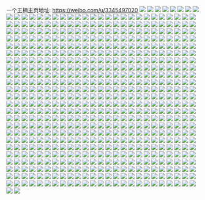一个王楠主页地址: https://weibo.com/u/3345497020 
![](https://wx4.sinaimg.cn/mw2000/c7683bbcly1h9ap6hu1bpj20u00u07at.jpg) 
![](https://wx4.sinaimg.cn/mw2000/c7683bbcly1h9ap2va04uj21400u0qck.jpg) 
![](https://wx4.sinaimg.cn/mw2000/c7683bbcly1h9aozsgzuoj20wu0ty0yr.jpg) 
![](https://wx4.sinaimg.cn/mw2000/c7683bbcly1h9ap1lbq36j20u014047r.jpg) 
![](https://wx4.sinaimg.cn/mw2000/c7683bbcly1h9aozmx0aij22dr36ckjn.jpg) 
![](https://wx4.sinaimg.cn/mw2000/c7683bbcly1h9aozt70nxj20tu13utiw.jpg) 
![](https://wx4.sinaimg.cn/mw2000/c7683bbcly1h9aozsst8ij20tu13uqav.jpg) 
![](https://wx4.sinaimg.cn/mw2000/c7683bbcly1h9aozrtgjbj23402c04qr.jpg) 
![](https://wx4.sinaimg.cn/mw2000/c7683bbcly1h9ap28bq39j20u0140dp1.jpg) 
![](https://wx4.sinaimg.cn/mw2000/c7683bbcly1h8hngjj4faj20u00u0gu3.jpg) 
![](https://wx4.sinaimg.cn/mw2000/c7683bbcly1h8hmoon2daj20vc15sdv2.jpg) 
![](https://wx4.sinaimg.cn/mw2000/c7683bbcly1h8hmothdgtj23402c0x6q.jpg) 
![](https://wx4.sinaimg.cn/mw2000/c7683bbcly1h8hmov10akj22c02c04qq.jpg) 
![](https://wx4.sinaimg.cn/mw2000/c7683bbcly1h8hmovv96sj20vc15sgwf.jpg) 
![](https://wx4.sinaimg.cn/mw2000/c7683bbcly1h8hnek7117j22c0340kjl.jpg) 
![](https://wx4.sinaimg.cn/mw2000/c7683bbcly1h8hnelc49bj23402c0x6p.jpg) 
![](https://wx4.sinaimg.cn/mw2000/c7683bbcly1h8e93mglaxj23402c0npd.jpg) 
![](https://wx4.sinaimg.cn/mw2000/c7683bbcly1h8e93nu6lyj23402c01ky.jpg) 
![](https://wx4.sinaimg.cn/mw2000/c7683bbcly1h7x0wnpik4j22c02c0hdv.jpg) 
![](https://wx4.sinaimg.cn/mw2000/c7683bbcly1h7x0wrmlljj22c02c0kjn.jpg) 
![](https://wx4.sinaimg.cn/mw2000/c7683bbcly1h7x0wvq63gj22c02c04qr.jpg) 
![](https://wx4.sinaimg.cn/mw2000/c7683bbcly1h7x0wxvmuvj22a231fe82.jpg) 
![](https://wx4.sinaimg.cn/mw2000/c7683bbcly1h7x0wzk7ptj22232qs4qq.jpg) 
![](https://wx4.sinaimg.cn/mw2000/c7683bbcly1h7x0x16l3lj22c0340x6p.jpg) 
![](https://wx4.sinaimg.cn/mw2000/c7683bbcly1h7v8mtp6nmj23do52ihe2.jpg) 
![](https://wx4.sinaimg.cn/mw2000/c7683bbcly1h7v8mg58m1j224836c7wj.jpg) 
![](https://wx4.sinaimg.cn/mw2000/c7683bbcly1h7v8ljtl8hj224836c7wj.jpg) 
![](https://wx4.sinaimg.cn/mw2000/c7683bbcly1h7v8mloca6j224836cnpe.jpg) 
![](https://wx4.sinaimg.cn/mw2000/c7683bbcly1h7v8mm23a1j20by0byweu.jpg) 
![](https://wx4.sinaimg.cn/mw2000/c7683bbcly1h7v8m8da7uj224836cu0y.jpg) 
![](https://wx4.sinaimg.cn/mw2000/c7683bbcly1h7v8lvu4bxj224836chdu.jpg) 
![](https://wx4.sinaimg.cn/mw2000/c7683bbcly1h7v8mztf6mj23co5101l2.jpg) 
![](https://wx4.sinaimg.cn/mw2000/c7683bbcly1h7v8n6bqz0j23cp5127wm.jpg) 
![](https://wx4.sinaimg.cn/mw2000/c7683bbcly1h78dz84pe2j224836ce82.jpg) 
![](https://wx4.sinaimg.cn/mw2000/c7683bbcly1h78dz8st4wj20ll0wdq3t.jpg) 
![](https://wx4.sinaimg.cn/mw2000/c7683bbcly1h78dzbm4n4j224836c1ky.jpg) 
![](https://wx4.sinaimg.cn/mw2000/c7683bbcly1h78dzejtn8j224836c0xz.jpg) 
![](https://wx4.sinaimg.cn/mw2000/c7683bbcly1h78dz4u60aj224836cjvd.jpg) 
![](https://wx4.sinaimg.cn/mw2000/c7683bbcly1h73sron558j20vc15s4cu.jpg) 
![](https://wx4.sinaimg.cn/mw2000/c7683bbcly1h73srqpv70j21qo2bkx6p.jpg) 
![](https://wx4.sinaimg.cn/mw2000/c7683bbcly1h6t9e16t2dj224836cn0h.jpg) 
![](https://wx4.sinaimg.cn/mw2000/c7683bbcly1h6t9dh8xxqj236c248whl.jpg) 
![](https://wx4.sinaimg.cn/mw2000/c7683bbcly1h6t9dll493j22vh1wzqv5.jpg) 
![](https://wx4.sinaimg.cn/mw2000/c7683bbcly1h6t9dtvqmsj224836ckjm.jpg) 
![](https://wx4.sinaimg.cn/mw2000/c7683bbcly1h6mp0l53baj229e30j1kz.jpg) 
![](https://wx4.sinaimg.cn/mw2000/c7683bbcly1h6mp4d2yx9j22c0340hdu.jpg) 
![](https://wx4.sinaimg.cn/mw2000/c7683bbcly1h6mp4eneshj22c0340u0x.jpg) 
![](https://wx4.sinaimg.cn/mw2000/c7683bbcly1h6mp4gb5emj22c03401ky.jpg) 
![](https://wx4.sinaimg.cn/mw2000/c7683bbcly1h6mp4hizitj22c02c0qv5.jpg) 
![](https://wx4.sinaimg.cn/mw2000/c7683bbcly1h6mp4iqrqzj22c0340b2a.jpg) 
![](https://wx4.sinaimg.cn/mw2000/c7683bbcly1h6mp4bbn1lj23402c0kjm.jpg) 
![](https://wx4.sinaimg.cn/mw2000/c7683bbcly1h6mp4kiwxyj22c0340npe.jpg) 
![](https://wx4.sinaimg.cn/mw2000/c7683bbcly1h6mp4m4zwqj22c03404qr.jpg) 
![](https://wx4.sinaimg.cn/mw2000/c7683bbcly1h6al697hu5j22c0340qv6.jpg) 
![](https://wx4.sinaimg.cn/mw2000/c7683bbcly1h6al6isdqyj22c034018n.jpg) 
![](https://wx4.sinaimg.cn/mw2000/c7683bbcly1h6al9jc9hzj22c034011w.jpg) 
![](https://wx4.sinaimg.cn/mw2000/c7683bbcly1h66hf7zg86j20uu15nk0w.jpg) 
![](https://wx4.sinaimg.cn/mw2000/c7683bbcly1h5teicyoiaj228z2ztqv5.jpg) 
![](https://wx4.sinaimg.cn/mw2000/c7683bbcly1h5teidc0u4j20k00s0wjd.jpg) 
![](https://wx4.sinaimg.cn/mw2000/c7683bbcly1h5i9hvfrqpj22c0340b2b.jpg) 
![](https://wx4.sinaimg.cn/mw2000/c7683bbcly1h5i9htrqfnj22c0340hdw.jpg) 
![](https://wx4.sinaimg.cn/mw2000/c7683bbcly1h5i9hqjvnvj22782xmkjn.jpg) 
![](https://wx4.sinaimg.cn/mw2000/c7683bbcly1h5i9hz3lmjj22c0340x6q.jpg) 
![](https://wx4.sinaimg.cn/mw2000/c7683bbcly1h5i9i0c0r3j226x2x8b2a.jpg) 
![](https://wx4.sinaimg.cn/mw2000/c7683bbcly1h5i83o5d0cj21ey1w01ky.jpg) 
![](https://wx4.sinaimg.cn/mw2000/c7683bbcly1h5i9i2l0s4j22c03404qs.jpg) 
![](https://wx4.sinaimg.cn/mw2000/c7683bbcly1h5i9i6blluj22c0340x6s.jpg) 
![](https://wx4.sinaimg.cn/mw2000/c7683bbcly1h5i9iawvt8j22c0340e85.jpg) 
![](https://wx4.sinaimg.cn/mw2000/c7683bbcly1h5i9hwq7rzj22c0340x6q.jpg) 
![](https://wx4.sinaimg.cn/mw2000/c7683bbcly1h5i83hsf5ij21ow19ohdp.jpg) 
![](https://wx4.sinaimg.cn/mw2000/c7683bbcly1h5i83giiqkj21fe1drkjl.jpg) 
![](https://wx4.sinaimg.cn/mw2000/c7683bbcly1h5i9igkrinj20sr175k8i.jpg) 
![](https://wx4.sinaimg.cn/mw2000/c7683bbcly1h5i9ih1bu6j20zo1hi1j1.jpg) 
![](https://wx4.sinaimg.cn/mw2000/c7683bbcly1h5i9jwxm0tj20vc15sk73.jpg) 
![](https://wx4.sinaimg.cn/mw2000/c7683bbcly1h5i9idbmzij22c0340u0y.jpg) 
![](https://wx4.sinaimg.cn/mw2000/c7683bbcly1h5i9kcfkxmj22c03404qr.jpg) 
![](https://wx4.sinaimg.cn/mw2000/c7683bbcly1h50tsbxmixj20us152dvi.jpg) 
![](https://wx4.sinaimg.cn/mw2000/c7683bbcly1h50tsd20plj20vc15s182.jpg) 
![](https://wx4.sinaimg.cn/mw2000/c7683bbcly1h4idqxcarlj22c0340qv7.jpg) 
![](https://wx4.sinaimg.cn/mw2000/c7683bbcly1h4idr02irrj22c0340qv6.jpg) 
![](https://wx4.sinaimg.cn/mw2000/c7683bbcly1h4idr2c8iij22c0340npe.jpg) 
![](https://wx4.sinaimg.cn/mw2000/c7683bbcly1h4idr5gc81j22c03407wi.jpg) 
![](https://wx4.sinaimg.cn/mw2000/c7683bbcly1h4idqtcr2cj22c03401jc.jpg) 
![](https://wx4.sinaimg.cn/mw2000/c7683bbcly1h4idrbjis7j22c0340x6p.jpg) 
![](https://wx4.sinaimg.cn/mw2000/c7683bbcly1h4idrek051j22c0340kjm.jpg) 
![](https://wx4.sinaimg.cn/mw2000/c7683bbcly1h4idrgwr7yj22c03407wi.jpg) 
![](https://wx4.sinaimg.cn/mw2000/c7683bbcly1h4idrnmrvqj22c0340u0z.jpg) 
![](https://wx4.sinaimg.cn/mw2000/c7683bbcly1h47th2igxkj21f01w0au4.jpg) 
![](https://wx4.sinaimg.cn/mw2000/c7683bbcly1h47th3oeedj21ey1w04qp.jpg) 
![](https://wx4.sinaimg.cn/mw2000/c7683bbcly1h47thrpmk4j22c03401kz.jpg) 
![](https://wx4.sinaimg.cn/mw2000/c7683bbcly1h47thupx5mj22c03401ky.jpg) 
![](https://wx4.sinaimg.cn/mw2000/c7683bbcly1h47tjcfh3jj216o0w018x.jpg) 
![](https://wx4.sinaimg.cn/mw2000/c7683bbcly1h47tjee8bvj22c0340hdt.jpg) 
![](https://wx4.sinaimg.cn/mw2000/c7683bbcly1h47tj9km5dj22c0340b29.jpg) 
![](https://wx4.sinaimg.cn/mw2000/c7683bbcly1h47tktcvpvj22c0340npd.jpg) 
![](https://wx4.sinaimg.cn/mw2000/c7683bbcly1h47tlinqs2j22c03407wj.jpg) 
![](https://wx4.sinaimg.cn/mw2000/c7683bbcly1h3ca9itxzxj20u01407lj.jpg) 
![](https://wx4.sinaimg.cn/mw2000/c7683bbcly1h3ca9je3asj20u014018w.jpg) 
![](https://wx4.sinaimg.cn/mw2000/c7683bbcly1h2tq43hgm5j21ey1w0wvw.jpg) 
![](https://wx4.sinaimg.cn/mw2000/c7683bbcly1h2tq43rxi7j216v1l6qif.jpg) 
![](https://wx4.sinaimg.cn/mw2000/c7683bbcly1h2tq440hlhj21ce1slar4.jpg) 
![](https://wx4.sinaimg.cn/mw2000/c7683bbcly1h2tq44cissj21ey1w0k6n.jpg) 
![](https://wx4.sinaimg.cn/mw2000/c7683bbcly1h2tq44nl7ij21au1qgwrz.jpg) 
![](https://wx4.sinaimg.cn/mw2000/c7683bbcly1h2tq44zqysj21ey1w04l6.jpg) 
![](https://wx4.sinaimg.cn/mw2000/c7683bbcly1h2o1srhzi0j22c0340npd.jpg) 
![](https://wx4.sinaimg.cn/mw2000/c7683bbcly1h2o1soki3yj21ey1w0kjl.jpg) 
![](https://wx4.sinaimg.cn/mw2000/c7683bbcly1h2o1skezipj21ey1w0qv5.jpg) 
![](https://wx4.sinaimg.cn/mw2000/c7683bbcly1h2o1slkbucj218o1nlh2o.jpg) 
![](https://wx4.sinaimg.cn/mw2000/c7683bbcly1h2o1smlllxj21eg1vc4hz.jpg) 
![](https://wx4.sinaimg.cn/mw2000/c7683bbcly1h2o1sn8d2tj21dc1tvk8c.jpg) 
![](https://wx4.sinaimg.cn/mw2000/c7683bbcly1h2o1sp8z93j21ey1w0h4f.jpg) 
![](https://wx4.sinaimg.cn/mw2000/c7683bbcly1h2o1sq4q9kj21aj1q3nj5.jpg) 
![](https://wx4.sinaimg.cn/mw2000/c7683bbcly1h2keccyy94j21c81c7h86.jpg) 
![](https://wx4.sinaimg.cn/mw2000/c7683bbcly1h2kecdeau4j21ey1w0e6z.jpg) 
![](https://wx4.sinaimg.cn/mw2000/c7683bbcly1h2keccmpgdj210h1cntop.jpg) 
![](https://wx4.sinaimg.cn/mw2000/c7683bbcly1h24llbol7wj21ey1w0hdt.jpg) 
![](https://wx4.sinaimg.cn/mw2000/c7683bbcly1h24ll5prijj21ey1w0x6p.jpg) 
![](https://wx4.sinaimg.cn/mw2000/c7683bbcly1h23h21ootxj22c0340hdx.jpg) 
![](https://wx4.sinaimg.cn/mw2000/c7683bbcly1h23h24vwctj22bz340u10.jpg) 
![](https://wx4.sinaimg.cn/mw2000/c7683bbcly1h1ihl1jdzzj21kb1kbnln.jpg) 
![](https://wx4.sinaimg.cn/mw2000/c7683bbcly1h1ihl10ib9j21w01w0kdw.jpg) 
![](https://wx4.sinaimg.cn/mw2000/c7683bbcly1h1ihl2iu40j21w01w0hdt.jpg) 
![](https://wx4.sinaimg.cn/mw2000/c7683bbcly1h1ihl34gqvj21q91q9kds.jpg) 
![](https://wx4.sinaimg.cn/mw2000/c7683bbcly1h1ihl5dfzgj21ey1w0npd.jpg) 
![](https://wx4.sinaimg.cn/mw2000/c7683bbcly1h1ihl4dwxvj22c0340qv5.jpg) 
![](https://wx4.sinaimg.cn/mw2000/c7683bbcly1h1humtdur3j21281ezduz.jpg) 
![](https://wx4.sinaimg.cn/mw2000/c7683bbcly1h1a8o59t1rj216w1l7x1s.jpg) 
![](https://wx4.sinaimg.cn/mw2000/c7683bbcly1h1a8o5w36gj20rv115k4g.jpg) 
![](https://wx4.sinaimg.cn/mw2000/c7683bbcly1h1a8oa9qltj215s1jp1f4.jpg) 
![](https://wx4.sinaimg.cn/mw2000/c7683bbcly1h1a8och8soj217t1meqri.jpg) 
![](https://wx4.sinaimg.cn/mw2000/c7683bbcly1h1a8obglzgj21991oe1kx.jpg) 
![](https://wx4.sinaimg.cn/mw2000/c7683bbcly1h1a8o74hs9j22wj26ihdt.jpg) 
![](https://wx4.sinaimg.cn/mw2000/c7683bbcly1h125rqfv4zj22931otnpd.jpg) 
![](https://wx4.sinaimg.cn/mw2000/c7683bbcly1h125o5dkc8j21f01w0kjl.jpg) 
![](https://wx4.sinaimg.cn/mw2000/c7683bbcly1h125obfpsuj22c03407wk.jpg) 
![](https://wx4.sinaimg.cn/mw2000/c7683bbcly1h125oz9jw7j21ey1w01kx.jpg) 
![](https://wx4.sinaimg.cn/mw2000/c7683bbcly1h125p4q9ftj21bp1rm1kx.jpg) 
![](https://wx4.sinaimg.cn/mw2000/c7683bbcly1h125p6286vj21d21tf4qp.jpg) 
![](https://wx4.sinaimg.cn/mw2000/c7683bbcly1h125ojfugjj21281ezx3y.jpg) 
![](https://wx4.sinaimg.cn/mw2000/c7683bbcly1h125ol0mx3j21281ezkgi.jpg) 
![](https://wx4.sinaimg.cn/mw2000/c7683bbcly1h125oxy7zyj22c0340hdv.jpg) 
![](https://wx4.sinaimg.cn/mw2000/c7683bbcly1h125oofvdaj21281ezqpn.jpg) 
![](https://wx4.sinaimg.cn/mw2000/c7683bbcly1h125opy06uj21ey1w04qp.jpg) 
![](https://wx4.sinaimg.cn/mw2000/c7683bbcly1h125ohmrqkj22c0340qv5.jpg) 
![](https://wx4.sinaimg.cn/mw2000/c7683bbcly1h125omzpmdj21ey1w0b29.jpg) 
![](https://wx4.sinaimg.cn/mw2000/c7683bbcly1h125p7pvjnj22c0340npe.jpg) 
![](https://wx4.sinaimg.cn/mw2000/c7683bbcly1h125p9k6c5j22c02c04qq.jpg) 
![](https://wx4.sinaimg.cn/mw2000/c7683bbcly1h125p265e6j22c02c0u0x.jpg) 
![](https://wx4.sinaimg.cn/mw2000/c7683bbcly1h125pasnprj22c0340x6p.jpg) 
![](https://wx4.sinaimg.cn/mw2000/c7683bbcly1h01e6hc2fwj20u01604ca.jpg) 
![](https://wx4.sinaimg.cn/mw2000/c7683bbcly1h01e6i4o7ij20u0160dv8.jpg) 
![](https://wx4.sinaimg.cn/mw2000/c7683bbcly1gzj1p4wf6tj21ap1qae5i.jpg) 
![](https://wx4.sinaimg.cn/mw2000/c7683bbcly1gzj1p5p13dj21ey1w0nnm.jpg) 
![](https://wx4.sinaimg.cn/mw2000/c7683bbcly1gzj1p66zk9j219e1o9tng.jpg) 
![](https://wx4.sinaimg.cn/mw2000/c7683bbcly1gzj1p72t6ej218i1ncdzp.jpg) 
![](https://wx4.sinaimg.cn/mw2000/c7683bbcly1gzj1p808b7j21ba1r24qp.jpg) 
![](https://wx4.sinaimg.cn/mw2000/c7683bbcly1gzj1p9eeu7j22c02c01ky.jpg) 
![](https://wx4.sinaimg.cn/mw2000/c7683bbcly1gzj1p3df6nj210s1j64qp.jpg) 
![](https://wx4.sinaimg.cn/mw2000/c7683bbcly1gzj1p41zqsj21ew126auc.jpg) 
![](https://wx4.sinaimg.cn/mw2000/c7683bbcly1gzj1patyv1j21ey1w0e81.jpg) 
![](https://wx4.sinaimg.cn/mw2000/c7683bbcly1gz9f5yx28nj21ey1w0u0x.jpg) 
![](https://wx4.sinaimg.cn/mw2000/c7683bbcly1gz9f5zi4f8j21ey1w0qv5.jpg) 
![](https://wx4.sinaimg.cn/mw2000/c7683bbcly1gz9f60hhfbj21ey1w0hdt.jpg) 
![](https://wx4.sinaimg.cn/mw2000/c7683bbcly1gz9f61b303j21ey1vzb29.jpg) 
![](https://wx4.sinaimg.cn/mw2000/c7683bbcly1gy8xdfy8cgj20zw1hu1kx.jpg) 
![](https://wx4.sinaimg.cn/mw2000/c7683bbcly1gy8xdgy9srj20pr12qgvh.jpg) 
![](https://wx4.sinaimg.cn/mw2000/c7683bbcly1gy8xene3orj21281lc4gm.jpg) 
![](https://wx4.sinaimg.cn/mw2000/c7683bbcly1gy7k8vq6ukj21161jrtsy.jpg) 
![](https://wx4.sinaimg.cn/mw2000/c7683bbcly1gy7k8vbv4pj21281lc1e6.jpg) 
![](https://wx4.sinaimg.cn/mw2000/c7683bbcly1gxxlenuejjj21281lc4ov.jpg) 
![](https://wx4.sinaimg.cn/mw2000/c7683bbcly1gxxdresv5ij21w01vyhdt.jpg) 
![](https://wx4.sinaimg.cn/mw2000/c7683bbcly1gxxdrfmel1j21w01vynpd.jpg) 
![](https://wx4.sinaimg.cn/mw2000/c7683bbcly1gxq6363j9wj219c1w0e0i.jpg) 
![](https://wx4.sinaimg.cn/mw2000/c7683bbcly1gxq638kijij219c1v8nj1.jpg) 
![](https://wx4.sinaimg.cn/mw2000/c7683bbcly1gxq6333uicj219c1vs7pk.jpg) 
![](https://wx4.sinaimg.cn/mw2000/c7683bbcly1gxq633zortj219c1voww1.jpg) 
![](https://wx4.sinaimg.cn/mw2000/c7683bbcly1gxq6355ygaj219c1voe07.jpg) 
![](https://wx4.sinaimg.cn/mw2000/c7683bbcly1gxq631qzg7j219c1w0kfs.jpg) 
![](https://wx4.sinaimg.cn/mw2000/c7683bbcly1gxq63d1f40j219c1w01kx.jpg) 
![](https://wx4.sinaimg.cn/mw2000/c7683bbcly1gxq63hamzjj219c1w01kx.jpg) 
![](https://wx4.sinaimg.cn/mw2000/c7683bbcly1gxq63kkaqsj219c1w0b1s.jpg) 
![](https://wx4.sinaimg.cn/mw2000/c7683bbcly1gxotleq7w0j21ey1w0e81.jpg) 
![](https://wx4.sinaimg.cn/mw2000/c7683bbcly1gxotldcfb4j21bb1r54ik.jpg) 
![](https://wx4.sinaimg.cn/mw2000/c7683bbcly1gxotlfwfc4j21281w04qp.jpg) 
![](https://wx4.sinaimg.cn/mw2000/c7683bbcly1gxotlh4w3fj22c0340b29.jpg) 
![](https://wx4.sinaimg.cn/mw2000/c7683bbcly1gxotljpxdyj22c0340qv6.jpg) 
![](https://wx4.sinaimg.cn/mw2000/c7683bbcly1gxotlnkp7gj22c03404qq.jpg) 
![](https://wx4.sinaimg.cn/mw2000/c7683bbcly1gxotlc82m3j22c0340u0y.jpg) 
![](https://wx4.sinaimg.cn/mw2000/c7683bbcly1gxotlp7034j22c0340qv5.jpg) 
![](https://wx4.sinaimg.cn/mw2000/c7683bbcly1gxotm8azuvj22bz2bz1kz.jpg) 
![](https://wx4.sinaimg.cn/mw2000/c7683bbcly1gxo8zu8jf6j21ey1w04qq.jpg) 
![](https://wx4.sinaimg.cn/mw2000/c7683bbcly1gxo8ztbxahj21eb1v54qp.jpg) 
![](https://wx4.sinaimg.cn/mw2000/c7683bbcly1gxo8zsoz27j21ey1w0kjl.jpg) 
![](https://wx4.sinaimg.cn/mw2000/c7683bbcly1gxo94u3pmqj21ey1w0hdt.jpg) 
![](https://wx4.sinaimg.cn/mw2000/c7683bbcly1gxo94wca2ej22c03401l1.jpg) 
![](https://wx4.sinaimg.cn/mw2000/c7683bbcly1gxo96tluw4j21o01o01kx.jpg) 
![](https://wx4.sinaimg.cn/mw2000/c7683bbcly1gxfvyjatd7j21ey1w0txb.jpg) 
![](https://wx4.sinaimg.cn/mw2000/c7683bbcly1gxfvyk8z0hj21ey1w0tzf.jpg) 
![](https://wx4.sinaimg.cn/mw2000/c7683bbcly1gxb2pj7ey3j20zc1dh7jp.jpg) 
![](https://wx4.sinaimg.cn/mw2000/c7683bbcly1gxb28bhhg8j20yf1c7gys.jpg) 
![](https://wx4.sinaimg.cn/mw2000/c7683bbcly1gxb2hcuqqaj21281hie05.jpg) 
![](https://wx4.sinaimg.cn/mw2000/c7683bbcly1gx6y508jtgj21ey1w0kjl.jpg) 
![](https://wx4.sinaimg.cn/mw2000/c7683bbcly1gx6ybba5rgj21hc0u10xo.jpg) 
![](https://wx4.sinaimg.cn/mw2000/c7683bbcly1gx25i7314ej21vx1ey4qp.jpg) 
![](https://wx4.sinaimg.cn/mw2000/c7683bbcly1gx25iab6ufj23332bb7wi.jpg) 
![](https://wx4.sinaimg.cn/mw2000/c7683bbcly1gx25idw5baj23332bbb2a.jpg) 
![](https://wx4.sinaimg.cn/mw2000/c7683bbcly1gx25iykjlrj22bb332qv5.jpg) 
![](https://wx4.sinaimg.cn/mw2000/c7683bbcly1gx25i4zom9j21ey1vx4qp.jpg) 
![](https://wx4.sinaimg.cn/mw2000/c7683bbcly1gx25ikhpbwj22bb3324qr.jpg) 
![](https://wx4.sinaimg.cn/mw2000/c7683bbcly1gx25inir58j22bb3324qq.jpg) 
![](https://wx4.sinaimg.cn/mw2000/c7683bbcly1gx25iz4k7hj20zm2564aq.jpg) 
![](https://wx4.sinaimg.cn/mw2000/c7683bbcly1gx25iqcmroj22bb332npe.jpg) 
![](https://wx4.sinaimg.cn/mw2000/c7683bbcly1gx25itcmbqj23332bb1kz.jpg) 
![](https://wx4.sinaimg.cn/mw2000/c7683bbcly1gx25iwgcoxj22bb332qv6.jpg) 
![](https://wx4.sinaimg.cn/mw2000/c7683bbcly1gwetgdng5oj21281w0h9z.jpg) 
![](https://wx4.sinaimg.cn/mw2000/c7683bbcly1gwetgafrqvj21281w07u0.jpg) 
![](https://wx4.sinaimg.cn/mw2000/c7683bbcly1gwetggb858j21281w0kgn.jpg) 
![](https://wx4.sinaimg.cn/mw2000/c7683bbcly1gw90befxdnj21e81v1ni5.jpg) 
![](https://wx4.sinaimg.cn/mw2000/c7683bbcly1gw90bdrp6nj21e81v17oz.jpg) 
![](https://wx4.sinaimg.cn/mw2000/c7683bbcly1gw90b5tas2j21w01w0x6p.jpg) 
![](https://wx4.sinaimg.cn/mw2000/c7683bbcly1gw90bcq8eej219g1oodv1.jpg) 
![](https://wx4.sinaimg.cn/mw2000/c7683bbcly1gw90bc667mj21ey1w04qp.jpg) 
![](https://wx4.sinaimg.cn/mw2000/c7683bbcly1gw91wnnrwbj21w0127qnt.jpg) 
![](https://wx4.sinaimg.cn/mw2000/c7683bbcly1gw90bexvkqj21aa1psx10.jpg) 
![](https://wx4.sinaimg.cn/mw2000/c7683bbcly1gw90b4oajnj21ey1w07wh.jpg) 
![](https://wx4.sinaimg.cn/mw2000/c7683bbcly1gw90b7fix7j21ey1w0b29.jpg) 
![](https://wx4.sinaimg.cn/mw2000/c7683bbcly1gw90b92zv3j21ea1v44qp.jpg) 
![](https://wx4.sinaimg.cn/mw2000/c7683bbcly1gw90b8hpvxj21ey1w01kx.jpg) 
![](https://wx4.sinaimg.cn/mw2000/c7683bbcly1gw90ba0ktoj21e81v27wh.jpg) 
![](https://wx4.sinaimg.cn/mw2000/c7683bbcly1gw90baoqncj218z18z1kx.jpg) 
![](https://wx4.sinaimg.cn/mw2000/c7683bbcly1gw90bb7ayaj21ey1w04qp.jpg) 
![](https://wx4.sinaimg.cn/mw2000/c7683bbcly1gw4on8uspzj21281w0tuo.jpg) 
![](https://wx4.sinaimg.cn/mw2000/c7683bbcly1gvxl52njpej20xc2s0qv5.jpg) 
![](https://wx4.sinaimg.cn/mw2000/c7683bbcly1gvxl53cnbkj20xc3pgqv5.jpg) 
![](https://wx4.sinaimg.cn/mw2000/c7683bbcly1gvxl56290zj20xc4bke82.jpg) 
![](https://wx4.sinaimg.cn/mw2000/c7683bbcly1gvxl578mhmj20xc3pg7wi.jpg) 
![](https://wx4.sinaimg.cn/mw2000/c7683bbcly1gvxl51v330j215o336e82.jpg) 
![](https://wx4.sinaimg.cn/mw2000/c7683bbcly1gvxl57y0guj20xc3eau0x.jpg) 
![](https://wx4.sinaimg.cn/mw2000/c7683bbcly1gvxl5alsj7j20xc3gghdu.jpg) 
![](https://wx4.sinaimg.cn/mw2000/c7683bbcly1gvxl5bj5atj215o334npd.jpg) 
![](https://wx4.sinaimg.cn/mw2000/c7683bbcly1gvxl5caoh1j215o2yqqv5.jpg) 
![](https://wx4.sinaimg.cn/mw2000/c7683bbcly1gvsyp1kxwpj21281w07wh.jpg) 
![](https://wx4.sinaimg.cn/mw2000/c7683bbcly1gvsyp0zysxj21ey1w04qp.jpg) 
![](https://wx4.sinaimg.cn/mw2000/c7683bbcly1gvsyp288qbj21w01vyx6p.jpg) 
![](https://wx4.sinaimg.cn/mw2000/003EpmBmly1gupty1jpwsj61f01w0e8102.jpg) 
![](https://wx4.sinaimg.cn/mw2000/003EpmBmly1gupty0d16uj61f01w07wh02.jpg) 
![](https://wx4.sinaimg.cn/mw2000/003EpmBmly1guptxydk74j61f01w04q502.jpg) 
![](https://wx4.sinaimg.cn/mw2000/c7683bbcly1guptxztg1qj21f01w07wh.jpg) 
![](https://wx4.sinaimg.cn/mw2000/003EpmBmly1guptxz67h4j61eg1vakg502.jpg) 
![](https://wx4.sinaimg.cn/mw2000/003EpmBmly1guptxyunx7j61f01w0b2902.jpg) 
![](https://wx4.sinaimg.cn/mw2000/c7683bbcly1gupty4953yj23402c0e82.jpg) 
![](https://wx4.sinaimg.cn/mw2000/003EpmBmly1gupty584nmj63402c0b2a02.jpg) 
![](https://wx4.sinaimg.cn/mw2000/c7683bbcly1guptytm1lyj215o2p8b29.jpg) 
![](https://wx4.sinaimg.cn/mw2000/003EpmBmly1guptl8zb0xj61f01w0u0x02.jpg) 
![](https://wx4.sinaimg.cn/mw2000/003EpmBmly1guptl8caj5j61f01w0u0x02.jpg) 
![](https://wx4.sinaimg.cn/mw2000/003EpmBmly1guptl7t75rj61f01w0qv502.jpg) 
![](https://wx4.sinaimg.cn/mw2000/c7683bbcly1guptla2yrwj219u1p3keh.jpg) 
![](https://wx4.sinaimg.cn/mw2000/003EpmBmly1guptl7367aj61f01vyhdt02.jpg) 
![](https://wx4.sinaimg.cn/mw2000/003EpmBmly1guptl7eqb3j61lj1294h902.jpg) 
![](https://wx4.sinaimg.cn/mw2000/c7683bbcly1guptl6k8xzj20xc3pckjl.jpg) 
![](https://wx4.sinaimg.cn/mw2000/003EpmBmly1guptl5velpj62c03407wh02.jpg) 
![](https://wx4.sinaimg.cn/mw2000/c7683bbcly1guptl9ixd1j21f01w0u0x.jpg) 
![](https://wx4.sinaimg.cn/mw2000/003EpmBmly1gun7akif3kj61f01w01kx02.jpg) 
![](https://wx4.sinaimg.cn/mw2000/003EpmBmly1gun7a804wsj61f01w04qp02.jpg) 
![](https://wx4.sinaimg.cn/mw2000/003EpmBmly1gun7awko6fj61w01vynpd02.jpg) 
![](https://wx4.sinaimg.cn/mw2000/003EpmBmly1gun7b9k4vrj61f01w0npd02.jpg) 
![](https://wx4.sinaimg.cn/mw2000/003EpmBmly1gun7bfni7jj61f01f01kx02.jpg) 
![](https://wx4.sinaimg.cn/mw2000/003EpmBmly1gun7hkcp1oj61f01w0b2902.jpg) 
![](https://wx4.sinaimg.cn/mw2000/003EpmBmly1gun7hlz1zrj61dc1ttqup02.jpg) 
![](https://wx4.sinaimg.cn/mw2000/003EpmBmly1gun7hnl8odj61f01w04qp02.jpg) 
![](https://wx4.sinaimg.cn/mw2000/003EpmBmly1gtu4gkxqg0j61f01w0b1w02.jpg) 
![](https://wx4.sinaimg.cn/mw2000/003EpmBmly1gtu4gkc2zhj61f01w0hdt02.jpg) 
![](https://wx4.sinaimg.cn/mw2000/003EpmBmly1gtu4gljuftj61f01w04qp02.jpg) 
![](https://wx4.sinaimg.cn/mw2000/003EpmBmly1gtu4gmfafpj61w01vyqv502.jpg) 
![](https://wx4.sinaimg.cn/mw2000/003EpmBmly1gtu4gn8zm6j61f01w0b2902.jpg) 
![](https://wx4.sinaimg.cn/mw2000/003EpmBmly1gtu4go171hj61f01w0hdt02.jpg) 
![](https://wx4.sinaimg.cn/mw2000/003EpmBmly1gtu4goqhstj61f01w0kji02.jpg) 
![](https://wx4.sinaimg.cn/mw2000/003EpmBmly1gtu4grsphwj62c0340kjm02.jpg) 
![](https://wx4.sinaimg.cn/mw2000/003EpmBmly1gtu5zjso9uj62372x9b2902.jpg) 
![](https://wx4.sinaimg.cn/mw2000/c7683bbcly1gtbmoxo078j21dl1u47wh.jpg) 
![](https://wx4.sinaimg.cn/mw2000/c7683bbcly1gtbmoyu5lwj21f01w07wh.jpg) 
![](https://wx4.sinaimg.cn/mw2000/c7683bbcly1gtbmozcjirj21f01w0twx.jpg) 
![](https://wx4.sinaimg.cn/mw2000/003EpmBmly1gtbmp08pdaj61f01w0e8102.jpg) 
![](https://wx4.sinaimg.cn/mw2000/c7683bbcly1gtbmp1aygfj21f01w0x32.jpg) 
![](https://wx4.sinaimg.cn/mw2000/c7683bbcly1gtbmox3lnkj21f01w0e81.jpg) 
![](https://wx4.sinaimg.cn/mw2000/c7683bbcly1gtbms7ggvhj21f01w0kjl.jpg) 
![](https://wx4.sinaimg.cn/mw2000/c7683bbcly1gtbmp0w4kcj21f01vy7wh.jpg) 
![](https://wx4.sinaimg.cn/mw2000/c7683bbcly1gtbmp1qdhyj21f01w0hdt.jpg) 
![](https://wx4.sinaimg.cn/mw2000/c7683bbcly1gt2x1x3td5j21f01vy4jl.jpg) 
![](https://wx4.sinaimg.cn/mw2000/c7683bbcly1gsppol9oipj22c02bze82.jpg) 
![](https://wx4.sinaimg.cn/mw2000/c7683bbcly1gsppoml9eaj22c0340hdt.jpg) 
![](https://wx4.sinaimg.cn/mw2000/c7683bbcly1gsppoowkp2j22c02c01kz.jpg) 
![](https://wx4.sinaimg.cn/mw2000/c7683bbcly1gsppoj9qamj21f01w07wh.jpg) 
![](https://wx4.sinaimg.cn/mw2000/c7683bbcly1gsppotrll0j23402c0x6p.jpg) 
![](https://wx4.sinaimg.cn/mw2000/c7683bbcly1gsppqo6azij22c02c0u0x.jpg) 
![](https://wx4.sinaimg.cn/mw2000/c7683bbcly1gsppqrtu17j22c0340hdv.jpg) 
![](https://wx4.sinaimg.cn/mw2000/c7683bbcly1gsppqm0fw3j22c0340kjl.jpg) 
![](https://wx4.sinaimg.cn/mw2000/c7683bbcly1gsppr3zmykj21f01w0hdt.jpg) 
![](https://wx4.sinaimg.cn/mw2000/003EpmBmly1grreczesalj61w01vykjl02.jpg) 
![](https://wx4.sinaimg.cn/mw2000/c7683bbcly1grred6fgk5j218k1qeawk.jpg) 
![](https://wx4.sinaimg.cn/mw2000/003EpmBmly1grredaj6roj61w01f0hdt02.jpg) 
![](https://wx4.sinaimg.cn/mw2000/c7683bbcly1grrede6pjjj21f01w0b29.jpg) 
![](https://wx4.sinaimg.cn/mw2000/c7683bbcly1grredm594lj21291w0u0y.jpg) 
![](https://wx4.sinaimg.cn/mw2000/c7683bbcly1grredwvc5gj22c0340b2b.jpg) 
![](https://wx4.sinaimg.cn/mw2000/c7683bbcly1grrei1hs6yj23402c0twv.jpg) 
![](https://wx4.sinaimg.cn/mw2000/c7683bbcly1grrehxdtygj22c03404qq.jpg) 
![](https://wx4.sinaimg.cn/mw2000/c7683bbcly1grrei5x8iwj23402c01kx.jpg) 
![](https://wx4.sinaimg.cn/mw2000/c7683bbcly1grmttfpjnbj22560zo7wl.jpg) 
![](https://wx4.sinaimg.cn/mw2000/c7683bbcly1grj6htj80ej22c02c0x6p.jpg) 
![](https://wx4.sinaimg.cn/mw2000/c7683bbcly1grj6hv70hcj22c02c0kjl.jpg) 
![](https://wx4.sinaimg.cn/mw2000/003EpmBmly1grj6hs0pecj62c02c0e8202.jpg) 
![](https://wx4.sinaimg.cn/mw2000/c7683bbcly1grj6hwgeadj22c02c01ky.jpg) 
![](https://wx4.sinaimg.cn/mw2000/c7683bbcly1grj6llwjrej22c02c0qv5.jpg) 
![](https://wx4.sinaimg.cn/mw2000/c7683bbcly1grer05wcafj21av1qz7wh.jpg) 
![](https://wx4.sinaimg.cn/mw2000/c7683bbcly1grer045prxj21e81uze81.jpg) 
![](https://wx4.sinaimg.cn/mw2000/c7683bbcly1grer03hs2pj21w01w0npd.jpg) 
![](https://wx4.sinaimg.cn/mw2000/c7683bbcly1grer0558xnj21ee1v6e81.jpg) 
![](https://wx4.sinaimg.cn/mw2000/c7683bbcly1grer08ka0sj21ei1vce81.jpg) 
![](https://wx4.sinaimg.cn/mw2000/c7683bbcly1grer071hynj23402c01jz.jpg) 
![](https://wx4.sinaimg.cn/mw2000/c7683bbcly1grdjumxno3j21w019ch3n.jpg) 
![](https://wx4.sinaimg.cn/mw2000/c7683bbcly1grdjux0y94j219c1w0axs.jpg) 
![](https://wx4.sinaimg.cn/mw2000/c7683bbcly1grdjuycb6rj219c1w0qrc.jpg) 
![](https://wx4.sinaimg.cn/mw2000/c7683bbcly1grdjv01f7sj219c1w0ayp.jpg) 
![](https://wx4.sinaimg.cn/mw2000/c7683bbcly1grdjv1eo42j219c1w04hx.jpg) 
![](https://wx4.sinaimg.cn/mw2000/c7683bbcly1grdjujg1s8j219c1w0e14.jpg) 
![](https://wx4.sinaimg.cn/mw2000/c7683bbcly1grbymlzf53j20u0191n6u.jpg) 
![](https://wx4.sinaimg.cn/mw2000/c7683bbcly1gr8rdxl0a8j21291leauw.jpg) 
![](https://wx4.sinaimg.cn/mw2000/c7683bbcly1gr8rqx6687j21sc2dsb29.jpg) 
![](https://wx4.sinaimg.cn/mw2000/c7683bbcly1gr8rri6rplj23402c0e5m.jpg) 
![](https://wx4.sinaimg.cn/mw2000/c7683bbcly1gr8rrl9ic5j21sd1cattu.jpg) 
![](https://wx4.sinaimg.cn/mw2000/c7683bbcly1gr8rraqvabj22c0340e82.jpg) 
![](https://wx4.sinaimg.cn/mw2000/c7683bbcly1gr8rrnmvc6j21cl1w04qp.jpg) 
![](https://wx4.sinaimg.cn/mw2000/c7683bbcly1gq7vcco3hpj21w01eye81.jpg) 
![](https://wx4.sinaimg.cn/mw2000/c7683bbcly1gq7vckt9fkj21ez1w07wh.jpg) 
![](https://wx4.sinaimg.cn/mw2000/c7683bbcly1gq7vch1kpqj21dt1ugnpd.jpg) 
![](https://wx4.sinaimg.cn/mw2000/c7683bbcly1gq7vi1r3lej21w01w0qv6.jpg) 
![](https://wx4.sinaimg.cn/mw2000/c7683bbcly1gq7vcsicu7j22ag31xhdt.jpg) 
![](https://wx4.sinaimg.cn/mw2000/c7683bbcly1gq7gnxfk6rj22c03404qp.jpg) 
![](https://wx4.sinaimg.cn/mw2000/c7683bbcly1gq7gnz7rzyj21w01w07wi.jpg) 
![](https://wx4.sinaimg.cn/mw2000/c7683bbcly1gq7go1udvrj21f01w07wh.jpg) 
![](https://wx4.sinaimg.cn/mw2000/c7683bbcly1gq7go2sau9j21f01wce81.jpg) 
![](https://wx4.sinaimg.cn/mw2000/c7683bbcly1gpibkxcinxj21cl1sshai.jpg) 
![](https://wx4.sinaimg.cn/mw2000/c7683bbcly1gpibkvkfvej21f01w04ea.jpg) 
![](https://wx4.sinaimg.cn/mw2000/c7683bbcly1gpibkyvcncj21w01f0h22.jpg) 
![](https://wx4.sinaimg.cn/mw2000/c7683bbcly1gpibl00qu0j21w01f0wu8.jpg) 
![](https://wx4.sinaimg.cn/mw2000/c7683bbcly1gpibl0sqzuj21w01f018f.jpg) 
![](https://wx4.sinaimg.cn/mw2000/c7683bbcly1gpibl2vmtej22c0340qv5.jpg) 
![](https://wx4.sinaimg.cn/mw2000/c7683bbcly1go5m89m55oj21w01w0x6p.jpg) 
![](https://wx4.sinaimg.cn/mw2000/c7683bbcly1go5m88x4vpj21f01w0aut.jpg) 
![](https://wx4.sinaimg.cn/mw2000/c7683bbcly1go5m8a343bj21up1up4qp.jpg) 
![](https://wx4.sinaimg.cn/mw2000/c7683bbcly1go5m8amhxfj21f01w0b29.jpg) 
![](https://wx4.sinaimg.cn/mw2000/c7683bbcly1go5loc61t5j212d129tlp.jpg) 
![](https://wx4.sinaimg.cn/mw2000/c7683bbcly1go5lobnd0sj22c02bzhdu.jpg) 
![](https://wx4.sinaimg.cn/mw2000/c7683bbcly1go5locdkthj20vt0vttf2.jpg) 
![](https://wx4.sinaimg.cn/mw2000/c7683bbcly1go1av28nmcj20rt1qiatr.jpg) 
![](https://wx4.sinaimg.cn/mw2000/c7683bbcly1gnhhwhshv7j21291w01kx.jpg) 
![](https://wx4.sinaimg.cn/mw2000/c7683bbcly1gm0amyczmhj21291w01h0.jpg) 
![](https://wx4.sinaimg.cn/mw2000/c7683bbcly1gllh3q9vxpj20tf18xnpd.jpg) 
![](https://wx4.sinaimg.cn/mw2000/c7683bbcly1gkt6op6pqwj21c31w04j7.jpg) 
![](https://wx4.sinaimg.cn/mw2000/c7683bbcly1gkrejngglpj21f01w0qmw.jpg) 
![](https://wx4.sinaimg.cn/mw2000/c7683bbcly1gkrejnqb2dj21f01w04bt.jpg) 
![](https://wx4.sinaimg.cn/mw2000/c7683bbcly1gkrejo2i2oj22c0340wlx.jpg) 
![](https://wx4.sinaimg.cn/mw2000/c7683bbcly1gkrejrg1y0j22c0340u0x.jpg) 
![](https://wx4.sinaimg.cn/mw2000/c7683bbcly1gkrejsgl56j22c0340x6p.jpg) 
![](https://wx4.sinaimg.cn/mw2000/c7683bbcly1gkprhxc0i2j20zo2564qt.jpg) 
![](https://wx4.sinaimg.cn/mw2000/c7683bbcly1gk215aiim2j21291btb1u.jpg) 
![](https://wx4.sinaimg.cn/mw2000/c7683bbcly1gjur5mvsfcj21f01w0kjl.jpg) 
![](https://wx4.sinaimg.cn/mw2000/c7683bbcly1gjur5ncsgqj21f01w0e81.jpg) 
![](https://wx4.sinaimg.cn/mw2000/c7683bbcly1gjur5mgqdfj21f01w0awz.jpg) 
![](https://wx4.sinaimg.cn/mw2000/c7683bbcly1gjur5nva0cj21f01w07wh.jpg) 
![](https://wx4.sinaimg.cn/mw2000/c7683bbcly1gjur5odmcaj21bl1rg7wh.jpg) 
![](https://wx4.sinaimg.cn/mw2000/c7683bbcly1gjur5p1qk8j22c0340qv6.jpg) 
![](https://wx4.sinaimg.cn/mw2000/c7683bbcly1gjiz69kyyaj21f01rrb29.jpg) 
![](https://wx4.sinaimg.cn/mw2000/c7683bbcly1gjiz67xsooj23402c0qv6.jpg) 
![](https://wx4.sinaimg.cn/mw2000/c7683bbcly1gjib7nz0oxj22c03404qs.jpg) 
![](https://wx4.sinaimg.cn/mw2000/c7683bbcly1gjib7pe42aj21o0280npe.jpg) 
![](https://wx4.sinaimg.cn/mw2000/c7683bbcly1gjib7rhysgj21f01rrb29.jpg) 
![](https://wx4.sinaimg.cn/mw2000/c7683bbcly1gjib54styaj23402c0kjl.jpg) 
![](https://wx4.sinaimg.cn/mw2000/c7683bbcly1gjib8glq98j21f01rr4qp.jpg) 
![](https://wx4.sinaimg.cn/mw2000/c7683bbcly1gjib9jl4haj21f01w0e81.jpg) 
![](https://wx4.sinaimg.cn/mw2000/c7683bbcly1gjib9kdr8qj22c02c0u0y.jpg) 
![](https://wx4.sinaimg.cn/mw2000/c7683bbcly1gjib9hukrzj22c02x0e83.jpg) 
![](https://wx4.sinaimg.cn/mw2000/c7683bbcly1gi01ebbto0j21f01w0e83.jpg) 
![](https://wx4.sinaimg.cn/mw2000/c7683bbcgy1ggxvyu3vr0j20rs2241kx.jpg) 
![](https://wx4.sinaimg.cn/mw2000/c7683bbcgy1ggxn1x0pzwj20rs2ernnt.jpg) 
![](https://wx4.sinaimg.cn/mw2000/c7683bbcgy1ggxmn2f5cxj20rs1qikes.jpg) 
![](https://wx4.sinaimg.cn/mw2000/c7683bbcgy1ggxmukrp9yj20rs334hdt.jpg) 
![](https://wx4.sinaimg.cn/mw2000/c7683bbcgy1ggxmn3iitpj20rs223e3f.jpg) 
![](https://wx4.sinaimg.cn/mw2000/c7683bbcgy1ggxmn47rfmj20rs15oan7.jpg) 
![](https://wx4.sinaimg.cn/mw2000/c7683bbcgy1ggxmn4wr79j20rs223qle.jpg) 
![](https://wx4.sinaimg.cn/mw2000/c7683bbcgy1ggxmujcjalj20rs2mx4qp.jpg) 
![](https://wx4.sinaimg.cn/mw2000/c7683bbcly1h1g8yq330oj20rs0kpq9a.jpg) 
![](https://wx4.sinaimg.cn/mw2000/c7683bbcgy1ggvdxshp8oj21f01w0hcs.jpg) 
![](https://wx4.sinaimg.cn/mw2000/c7683bbcgy1ggvdxue5stj21f01w01kx.jpg) 
![](https://wx4.sinaimg.cn/mw2000/c7683bbcly1gfxcz6st8gj216o16k1he.jpg) 
![](https://wx4.sinaimg.cn/mw2000/c7683bbcly1gfv6hcz030j21401e0tod.jpg) 
![](https://wx4.sinaimg.cn/mw2000/c7683bbcly1gfv6hdmc5cj21f01rrhdt.jpg) 
![](https://wx4.sinaimg.cn/mw2000/c7683bbcly1gfv6he6uezj21f01w01kx.jpg) 
![](https://wx4.sinaimg.cn/mw2000/c7683bbcly1gdjsbw984wj23402c0x6r.jpg) 
![](https://wx4.sinaimg.cn/mw2000/c7683bbcly1gdjsdekdgqj22c03407wl.jpg) 
![](https://wx4.sinaimg.cn/mw2000/c7683bbcly1gdjsedhw59j22c0340qv8.jpg) 
![](https://wx4.sinaimg.cn/mw2000/c7683bbcly1gdjsa9u9wxj21aa1aae81.jpg) 
![](https://wx4.sinaimg.cn/mw2000/c7683bbcly1gdjsasglgdj216t16tb29.jpg) 
![](https://wx4.sinaimg.cn/mw2000/c7683bbcly1gdjsahd8v3j21f01w0b2a.jpg) 
![](https://wx4.sinaimg.cn/mw2000/c7683bbcly1gdjs9g21zdj22c0340u0z.jpg) 
![](https://wx4.sinaimg.cn/mw2000/c7683bbcly1gdjsfc384qj22c0340hdy.jpg) 
![](https://wx4.sinaimg.cn/mw2000/c7683bbcly1gbkj6ik600j21f01w0qv5.jpg) 
![](https://wx4.sinaimg.cn/mw2000/c7683bbcly1gbkj6hqxu8j21f01w0npd.jpg) 
![](https://wx4.sinaimg.cn/mw2000/c7683bbcly1gb4jj2d44vj21f01w0kjl.jpg) 
![](https://wx4.sinaimg.cn/mw2000/c7683bbcly1gb4jj37k4vj21f01w0hdt.jpg) 
![](https://wx4.sinaimg.cn/mw2000/c7683bbcgy1gac8qspm3aj21o01o0u0x.jpg) 
![](https://wx4.sinaimg.cn/mw2000/c7683bbcgy1gac8qpgqq4j21f01f04qp.jpg) 
![](https://wx4.sinaimg.cn/mw2000/c7683bbcgy1gac8qzrmdvj22c03404qr.jpg) 
![](https://wx4.sinaimg.cn/mw2000/c7683bbcgy1gac8r3h1snj22c0340hdw.jpg) 
![](https://wx4.sinaimg.cn/mw2000/c7683bbcgy1gac8qvsr7zj21o01o0x6p.jpg) 
![](https://wx4.sinaimg.cn/mw2000/c7683bbcgy1gac8qtye4pj21f01w0b29.jpg) 
![](https://wx4.sinaimg.cn/mw2000/c7683bbcgy1gac8qx2fwfj21f01w0b29.jpg) 
![](https://wx4.sinaimg.cn/mw2000/c7683bbcgy1gac8r6lir7j22c0340kjn.jpg) 
![](https://wx4.sinaimg.cn/mw2000/c7683bbcgy1gac8u21esbj21f01w07wh.jpg) 
![](https://wx4.sinaimg.cn/mw2000/c7683bbcly1g8d5fweh64j22c0340npd.jpg) 
![](https://wx4.sinaimg.cn/mw2000/c7683bbcly1g8d5escktgj22c0340e81.jpg) 
![](https://wx4.sinaimg.cn/mw2000/c7683bbcly1g8d5fhgldrj22c03407wj.jpg) 
![](https://wx4.sinaimg.cn/mw2000/c7683bbcly1g8d5g5esymj21hc0tzwvu.jpg) 
![](https://wx4.sinaimg.cn/mw2000/c7683bbcly1g8d5gb3fglj21hc0tzh1f.jpg) 
![](https://wx4.sinaimg.cn/mw2000/c7683bbcly1g8d5gg4lbvj21hc0tznaz.jpg) 
![](https://wx4.sinaimg.cn/mw2000/c7683bbcly1g86yt6mou4j21f01w0qv5.jpg) 
![](https://wx4.sinaimg.cn/mw2000/c7683bbcly1g86yt7mrfkj21w01f0b29.jpg) 
![](https://wx4.sinaimg.cn/mw2000/c7683bbcly1g86yt8fteuj21f01w0b29.jpg) 
![](https://wx4.sinaimg.cn/mw2000/c7683bbcly1g86yt95kx5j21f01w0tzp.jpg) 
![](https://wx4.sinaimg.cn/mw2000/c7683bbcly1g8698tpea3j21f01w07wh.jpg) 
![](https://wx4.sinaimg.cn/mw2000/c7683bbcly1g8696iovrtj21f01w0qjk.jpg) 
![](https://wx4.sinaimg.cn/mw2000/c7683bbcly1g8696chbgmj21f01w0b29.jpg) 
![](https://wx4.sinaimg.cn/mw2000/c7683bbcly1g8696dnsdyj21f01w07wi.jpg) 
![](https://wx4.sinaimg.cn/mw2000/c7683bbcly1g8696enjqvj21f01w07wi.jpg) 
![](https://wx4.sinaimg.cn/mw2000/c7683bbcly1g8696ftkcpj21f01w07wi.jpg) 
![](https://wx4.sinaimg.cn/mw2000/c7683bbcly1g8696god5bj21f01w0hdt.jpg) 
![](https://wx4.sinaimg.cn/mw2000/c7683bbcly1g8696hkoxtj21f01w0x6p.jpg) 
![](https://wx4.sinaimg.cn/mw2000/c7683bbcly1g86982nxfmj22c03401kz.jpg) 
![](https://wx4.sinaimg.cn/mw2000/c7683bbcly1g7ysh4235zj21w92dce81.jpg) 
![](https://wx4.sinaimg.cn/mw2000/c7683bbcly1g7ycet5n7zj21f01w04qq.jpg) 
![](https://wx4.sinaimg.cn/mw2000/c7683bbcly1g7yeg9yljwj21o01o01kx.jpg) 
![](https://wx4.sinaimg.cn/mw2000/c7683bbcly1g7yceu1zxfj22c02c0u0x.jpg) 
![](https://wx4.sinaimg.cn/mw2000/c7683bbcly1g7ycevn72vj22c02c0u0x.jpg) 
![](https://wx4.sinaimg.cn/mw2000/c7683bbcly1g7ycevyczyj20tz0kudpa.jpg) 
![](https://wx4.sinaimg.cn/mw2000/c7683bbcly1g7yeogjurpj20u013hkjl.jpg) 
![](https://wx4.sinaimg.cn/mw2000/c7683bbcly1g7mm8alnmij21f01w0qv5.jpg) 
![](https://wx4.sinaimg.cn/mw2000/c7683bbcly1g78ogz005dj20q00yodo5.jpg) 
![](https://wx4.sinaimg.cn/mw2000/c7683bbcly1g68r65zhwkj21f01f01jx.jpg) 
![](https://wx4.sinaimg.cn/mw2000/c7683bbcly1g68r6v0zkvj20rh10n1ki.jpg) 
![](https://wx4.sinaimg.cn/mw2000/c7683bbcly1g68r90m5qzj20mh0mhds4.jpg) 
![](https://wx4.sinaimg.cn/mw2000/c7683bbcly1g68r9craihj20lu0lu7ey.jpg) 
![](https://wx4.sinaimg.cn/mw2000/c7683bbcly1g5eemn69idj22c02c0e82.jpg) 
![](https://wx4.sinaimg.cn/mw2000/c7683bbcly1g5eemk2yb6j21w01f07wh.jpg) 
![](https://wx4.sinaimg.cn/mw2000/c7683bbcly1g5eemp8xibj21w01f07wh.jpg) 
![](https://wx4.sinaimg.cn/mw2000/c7683bbcly1g5eemq2nyij21w01f01kx.jpg) 
![](https://wx4.sinaimg.cn/mw2000/c7683bbcly1g5av9zyukyj21f01w0qv5.jpg) 
![](https://wx4.sinaimg.cn/mw2000/c7683bbcly1g5av8f2jeaj21f01rrqv5.jpg) 
![](https://wx4.sinaimg.cn/mw2000/c7683bbcly1g4qk040d8nj21w01w0hdt.jpg) 
![](https://wx4.sinaimg.cn/mw2000/c7683bbcly1g4qk06mjipj21w01w0b29.jpg) 
![](https://wx4.sinaimg.cn/mw2000/c7683bbcly1g4qk00rkw9j21f01w04qp.jpg) 
![](https://wx4.sinaimg.cn/mw2000/c7683bbcly1g4qk022efuj216f1si7se.jpg) 
![](https://wx4.sinaimg.cn/mw2000/c7683bbcgy1g4pfan5ts4j22bc3h01kz.jpg) 
![](https://wx4.sinaimg.cn/mw2000/c7683bbcgy1g4pfj0r83vj20rs1jk4d1.jpg) 
![](https://wx4.sinaimg.cn/mw2000/c7683bbcgy1g4pfj32ngdj20rs1su4oe.jpg) 
![](https://wx4.sinaimg.cn/mw2000/c7683bbcgy1g4pfj24rgej20rs1sukgf.jpg) 
![](https://wx4.sinaimg.cn/mw2000/c7683bbcgy1g4pf5h9j77j21w01f0hdt.jpg) 
![](https://wx4.sinaimg.cn/mw2000/c7683bbcgy1g4pf5fr3g0j22c0340npf.jpg) 
![](https://wx4.sinaimg.cn/mw2000/c7683bbcgy1g4pfkboiqij21f01f0b29.jpg) 
![](https://wx4.sinaimg.cn/mw2000/c7683bbcgy1g4pf5jb94aj21f01w01ky.jpg) 
![](https://wx4.sinaimg.cn/mw2000/c7683bbcgy1g4pfm6355qj21dc1w0x6p.jpg) 
![](https://wx4.sinaimg.cn/mw2000/c7683bbcgy1g4pbm8vaf0j21f01w0kjl.jpg) 
![](https://wx4.sinaimg.cn/mw2000/c7683bbcgy1g4pbmmgu51j21w01f0b29.jpg) 
![](https://wx4.sinaimg.cn/mw2000/c7683bbcgy1g4pbmyql88j21f01w04qp.jpg) 
![](https://wx4.sinaimg.cn/mw2000/c7683bbcgy1g4pblqi8t5j21f01w0b29.jpg) 
![](https://wx4.sinaimg.cn/mw2000/c7683bbcgy1g4pbna3daej21f01w04qp.jpg) 
![](https://wx4.sinaimg.cn/mw2000/c7683bbcgy1g4pbnkuuquj21f01w01kx.jpg) 
![](https://wx4.sinaimg.cn/mw2000/c7683bbcgy1g4osqvb3znj21w01w0b29.jpg) 
![](https://wx4.sinaimg.cn/mw2000/c7683bbcgy1g4osqwbtjtj21w01w0b29.jpg) 
![](https://wx4.sinaimg.cn/mw2000/c7683bbcgy1g4osqtxocmj21f01w0000.jpg) 
![](https://wx4.sinaimg.cn/mw2000/c7683bbcgy1g4osr8l0ysj21f01w0qr3.jpg) 
![](https://wx4.sinaimg.cn/mw2000/c7683bbcgy1g4osqufy7mj21f01w0x2b.jpg) 
![](https://wx4.sinaimg.cn/mw2000/c7683bbcgy1g4osqquzupj22c02c0hdt.jpg) 
![](https://wx4.sinaimg.cn/mw2000/c7683bbcgy1g4osvlk137j22c0340x6p.jpg) 
![](https://wx4.sinaimg.cn/mw2000/c7683bbcgy1g4osvk2f9gj22ty24g4qq.jpg) 
![](https://wx4.sinaimg.cn/mw2000/c7683bbcgy1g4osvn3ci7j22c0340hdv.jpg) 
![](https://wx4.sinaimg.cn/mw2000/c7683bbcgy1g4osfx13mcj21f01w0kjl.jpg) 
![](https://wx4.sinaimg.cn/mw2000/c7683bbcgy1g4osft555mj21f01w0kjl.jpg) 
![](https://wx4.sinaimg.cn/mw2000/c7683bbcgy1g4osfsb8xhj21f01w04qq.jpg) 
![](https://wx4.sinaimg.cn/mw2000/c7683bbcgy1g4osfue0yij23402c0qv7.jpg) 
![](https://wx4.sinaimg.cn/mw2000/c7683bbcgy1g4osfw9lcbj23402c0x6r.jpg) 
![](https://wx4.sinaimg.cn/mw2000/c7683bbcgy1g4osgjynauj22c0340x6r.jpg) 
![](https://wx4.sinaimg.cn/mw2000/c7683bbcgy1g4myx9bmu8j22c02c01ky.jpg) 
![](https://wx4.sinaimg.cn/mw2000/c7683bbcgy1g4myxatnzqj22c02c07wj.jpg) 
![](https://wx4.sinaimg.cn/mw2000/c7683bbcgy1g4myxbqzyij22c02c04qq.jpg) 
![](https://wx4.sinaimg.cn/mw2000/c7683bbcgy1g4myxchl1jj20rs1jk4qp.jpg) 
![](https://wx4.sinaimg.cn/mw2000/c7683bbcgy1g4myxd47bmj20rs223hdt.jpg) 
![](https://wx4.sinaimg.cn/mw2000/c7683bbcgy1g4myx7zzg0j21w01w0x6p.jpg) 
![](https://wx4.sinaimg.cn/mw2000/c7683bbcgy1g4myxe3il3j21f01w0qv5.jpg) 
![](https://wx4.sinaimg.cn/mw2000/c7683bbcgy1g4myxew31mj21f01w0npd.jpg) 
![](https://wx4.sinaimg.cn/mw2000/c7683bbcgy1g4myxmq04rj21f01f0e81.jpg) 
![](https://wx4.sinaimg.cn/mw2000/c7683bbcly1g4cdzqbxgzj20rs135tr3.jpg) 
![](https://wx4.sinaimg.cn/mw2000/c7683bbcly1g4cdzprkajj21900u0qnh.jpg) 
![](https://wx4.sinaimg.cn/mw2000/c7683bbcly1g4cdzp2d17j21900u07jr.jpg) 
![](https://wx4.sinaimg.cn/mw2000/c7683bbcly1g4cdzmus3gj21400u07c9.jpg) 
![](https://wx4.sinaimg.cn/mw2000/c7683bbcly1g4cdzk3pzcj21hc0u0dvb.jpg) 
![](https://wx4.sinaimg.cn/mw2000/c7683bbcly1g4cdzohul5j21400u04d1.jpg) 
![](https://wx4.sinaimg.cn/mw2000/c7683bbcly1g4cdznfzjyj20u0140qlz.jpg) 
![](https://wx4.sinaimg.cn/mw2000/c7683bbcly1g4cdznztxvj21400u0k8c.jpg) 
![](https://wx4.sinaimg.cn/mw2000/c7683bbcly1g4ce0cop0tj20rs5gse82.jpg) 
![](https://wx4.sinaimg.cn/mw2000/c7683bbcly1g42c2ilkphj22c02c0hdu.jpg) 
![](https://wx4.sinaimg.cn/mw2000/c7683bbcly1g42c2eyqofj22c02c04qq.jpg) 
![](https://wx4.sinaimg.cn/mw2000/c7683bbcly1g42c57wurlj21f01w0b29.jpg) 
![](https://wx4.sinaimg.cn/mw2000/c7683bbcly1g42c58i6avj21f01w0b29.jpg) 
![](https://wx4.sinaimg.cn/mw2000/c7683bbcly1g42c573qvlj21f01w0khb.jpg) 
![](https://wx4.sinaimg.cn/mw2000/c7683bbcly1g42c2gb36dj21w01w0e81.jpg) 
![](https://wx4.sinaimg.cn/mw2000/c7683bbcly1g3xbqtnj3vj21f01w0npd.jpg) 
![](https://wx4.sinaimg.cn/mw2000/c7683bbcly1g3xbqsmx75j21f01w0npd.jpg) 
![](https://wx4.sinaimg.cn/mw2000/c7683bbcly1g3wjsjbdvgj20u014f4fc.jpg) 
![](https://wx4.sinaimg.cn/mw2000/c7683bbcly1g3wjskrzhnj20u0140wvh.jpg) 
![](https://wx4.sinaimg.cn/mw2000/c7683bbcly1g3wjslsebpj20u0140wvd.jpg) 
![](https://wx4.sinaimg.cn/mw2000/c7683bbcly1g3wjshs5p3j20u011incr.jpg) 
![](https://wx4.sinaimg.cn/mw2000/c7683bbcly1g3w138sby2j20rs7bw1kz.jpg) 
![](https://wx4.sinaimg.cn/mw2000/c7683bbcly1g3jss9kld7j20vf0kygpc.jpg) 
![](https://wx4.sinaimg.cn/mw2000/c7683bbcly1g3es8ei58ij21f01w0npd.jpg) 
![](https://wx4.sinaimg.cn/mw2000/c7683bbcly1g3es8xco1bj21f01w0hdt.jpg) 
![](https://wx4.sinaimg.cn/mw2000/c7683bbcly1g35sy5dknhj22c0340qv6.jpg) 
![](https://wx4.sinaimg.cn/mw2000/c7683bbcly1g35sy7hazej23402c0npf.jpg) 
![](https://wx4.sinaimg.cn/mw2000/c7683bbcly1g30l9i06vhj22c02c0kjl.jpg) 
![](https://wx4.sinaimg.cn/mw2000/c7683bbcly1g2t7a7a5tjj22c02c0kjm.jpg) 
![](https://wx4.sinaimg.cn/mw2000/c7683bbcly1g2t78b7b04j22c02c04qr.jpg) 
![](https://wx4.sinaimg.cn/mw2000/c7683bbcly1g2t78ctmy0j22c02c04qr.jpg) 
![](https://wx4.sinaimg.cn/mw2000/c7683bbcly1g2t788zxm3j22c02c0qv6.jpg) 
![](https://wx4.sinaimg.cn/mw2000/c7683bbcly1g2t78e8foaj22c02c0u0y.jpg) 
![](https://wx4.sinaimg.cn/mw2000/c7683bbcly1g2t789rdblj21f01w0npd.jpg) 
![](https://wx4.sinaimg.cn/mw2000/c7683bbcly1g2t78fhs88j22c02c0qv6.jpg) 
![](https://wx4.sinaimg.cn/mw2000/c7683bbcly1g2t78grhy7j22c03407wj.jpg) 
![](https://wx4.sinaimg.cn/mw2000/c7683bbcly1g2t78hsv78j22c03401ky.jpg) 
![](https://wx4.sinaimg.cn/mw2000/c7683bbcly1g2ilg5xtn3j21f01w0u0x.jpg) 
![](https://wx4.sinaimg.cn/mw2000/c7683bbcly1g2ijg1nctaj21f01w04qp.jpg) 
![](https://wx4.sinaimg.cn/mw2000/c7683bbcly1g2ijgbyssyj21w01f0hdt.jpg) 
![](https://wx4.sinaimg.cn/mw2000/c7683bbcly1g2ijg94hfcj21f01w04qq.jpg) 
![](https://wx4.sinaimg.cn/mw2000/c7683bbcly1g2il8d41kgj21w01w0qv6.jpg) 
![](https://wx4.sinaimg.cn/mw2000/c7683bbcly1g24vffijxxj21f01ez7wh.jpg) 
![](https://wx4.sinaimg.cn/mw2000/c7683bbcly1g24vgtutvmj22c0340hdu.jpg) 
![](https://wx4.sinaimg.cn/mw2000/c7683bbcly1g24vfhc51qj21w01w07wi.jpg) 
![](https://wx4.sinaimg.cn/mw2000/c7683bbcly1g24vfl9povj21w01f01kx.jpg) 
![](https://wx4.sinaimg.cn/mw2000/c7683bbcly1g24vfluvq4j21w01f01kx.jpg) 
![](https://wx4.sinaimg.cn/mw2000/c7683bbcly1g24vfjooxhj21w01f01ky.jpg) 
![](https://wx4.sinaimg.cn/mw2000/c7683bbcly1g24vfil36sj21f01w01ky.jpg) 
![](https://wx4.sinaimg.cn/mw2000/c7683bbcly1g24vfkjndcj21w01f0kjl.jpg) 
![](https://wx4.sinaimg.cn/mw2000/c7683bbcly1g24vher5b6j21w01f0kjl.jpg) 
![](https://wx4.sinaimg.cn/mw2000/c7683bbcly1g203i2yannj21f01w0kjp.jpg) 
![](https://wx4.sinaimg.cn/mw2000/c7683bbcly1g203i5tibjj21f01w0e81.jpg) 
![](https://wx4.sinaimg.cn/mw2000/c7683bbcly1g203i4n5esj21f01w0e82.jpg) 
![](https://wx4.sinaimg.cn/mw2000/c7683bbcly1g203knldioj21f01w0hdu.jpg) 
![](https://wx4.sinaimg.cn/mw2000/c7683bbcly1g203tc7y1kj21f01w01ky.jpg) 
![](https://wx4.sinaimg.cn/mw2000/c7683bbcly1g203tcz891j21f01w0x6p.jpg) 
![](https://wx4.sinaimg.cn/mw2000/c7683bbcly1g1s3f5vox1j21f01w0b29.jpg) 
![](https://wx4.sinaimg.cn/mw2000/c7683bbcly1g1s3fb0hhpj21w01w0u0z.jpg) 
![](https://wx4.sinaimg.cn/mw2000/c7683bbcly1g1s4siqbnjj22c0340qv6.jpg) 
![](https://wx4.sinaimg.cn/mw2000/c7683bbcly1g117wdy4lwj20k00k1n3d.jpg) 
![](https://wx4.sinaimg.cn/mw2000/c7683bbcly1g117z2xtcsj21w01w0nph.jpg) 
![](https://wx4.sinaimg.cn/mw2000/c7683bbcly1g0r2v4x52yj21f01w0kjm.jpg) 
![](https://wx4.sinaimg.cn/mw2000/c7683bbcly1g0otu9rrw4j22tq2487wh.jpg) 
![](https://wx4.sinaimg.cn/mw2000/c7683bbcly1g0gupex8kzj21f01w0e3e.jpg) 
![](https://wx4.sinaimg.cn/mw2000/c7683bbcly1g0gupfmxyvj21w01f01d5.jpg) 
![](https://wx4.sinaimg.cn/mw2000/c7683bbcly1g01pzmpjrlj21f01w0e81.jpg) 
![](https://wx4.sinaimg.cn/mw2000/c7683bbcly1g01pzng7bwj22c02c0e82.jpg) 
![](https://wx4.sinaimg.cn/mw2000/c7683bbcly1g00khuxv7cj21f01w0u0x.jpg) 
![](https://wx4.sinaimg.cn/mw2000/c7683bbcly1g00kceb5xpj22c03404qr.jpg) 
![](https://wx4.sinaimg.cn/mw2000/c7683bbcly1fzvqx9wfn8j22c0340u0y.jpg) 
![](https://wx4.sinaimg.cn/mw2000/c7683bbcly1fz3wdie6hmj21f01w0u0z.jpg) 
![](https://wx4.sinaimg.cn/mw2000/c7683bbcly1fz1tco3t1ij21w01f04qp.jpg) 
![](https://wx4.sinaimg.cn/mw2000/c7683bbcly1fz1tcueppwj21w01f04qp.jpg) 
![](https://wx4.sinaimg.cn/mw2000/c7683bbcly1fz1tcm8m2jj21w92dcnpd.jpg) 
![](https://wx4.sinaimg.cn/mw2000/c7683bbcly1fz1tcsitixj21w92dckjl.jpg) 
![](https://wx4.sinaimg.cn/mw2000/c7683bbcly1fyuw32j6fdj21er1ertut.jpg) 
![](https://wx4.sinaimg.cn/mw2000/c7683bbcly1fyq5dicmpyj21hf1hfavo.jpg) 
![](https://wx4.sinaimg.cn/mw2000/c7683bbcly1fyq5dnhn4pj22dc2dckjl.jpg) 
![](https://wx4.sinaimg.cn/mw2000/c7683bbcly1fyq5dgutldj22c02c01ky.jpg) 
![](https://wx4.sinaimg.cn/mw2000/c7683bbcly1fyq5dm6g64j22c0340u0x.jpg) 
![](https://wx4.sinaimg.cn/mw2000/c7683bbcly1fymm8il4hbj21f01w0b2c.jpg) 
![](https://wx4.sinaimg.cn/mw2000/c7683bbcly1fymm8jxbsnj21f01w0hdv.jpg) 
![](https://wx4.sinaimg.cn/mw2000/c7683bbcly1fy7qwz4ywgj21sc2ds4qp.jpg) 
![](https://wx4.sinaimg.cn/mw2000/c7683bbcly1fy7qwxw0pij21f01w0hdv.jpg) 
![](https://wx4.sinaimg.cn/mw2000/c7683bbcly1fy7qwvbqwmj21f01w07wh.jpg) 
![](https://wx4.sinaimg.cn/mw2000/c7683bbcly1fy5aqpewfnj21w01w0b2a.jpg) 
![](https://wx4.sinaimg.cn/mw2000/c7683bbcly1fy5asw43c5j22o53ql1l1.jpg) 
![](https://wx4.sinaimg.cn/mw2000/c7683bbcly1fxyc6q75k9j219c1w0kjn.jpg) 
![](https://wx4.sinaimg.cn/mw2000/c7683bbcly1fxyby55dx8j21w01w04qq.jpg) 
![](https://wx4.sinaimg.cn/mw2000/c7683bbcly1fxw0pyqlzhj21f01w0x6s.jpg) 
![](https://wx4.sinaimg.cn/mw2000/c7683bbcly1fxw0qhy841j22dc2dcnpd.jpg) 
![](https://wx4.sinaimg.cn/mw2000/c7683bbcly1fxw0smv1gwj20y01blnpd.jpg) 
![](https://wx4.sinaimg.cn/mw2000/c7683bbcly1fxrc19lfgyj21hc1hch48.jpg) 
![](https://wx4.sinaimg.cn/mw2000/c7683bbcly1fxrc1a7wwzj21hc1hcq8k.jpg) 
![](https://wx4.sinaimg.cn/mw2000/c7683bbcly1fxqi34q0izj21f01w04qp.jpg) 
![](https://wx4.sinaimg.cn/mw2000/c7683bbcly1fxqi36jvcwj21f01w01kx.jpg) 
![](https://wx4.sinaimg.cn/mw2000/c7683bbcly1fxqi3803ujj21f01w0hcu.jpg) 
![](https://wx4.sinaimg.cn/mw2000/c7683bbcly1fxqi35hiqpj21f01w0kjl.jpg) 
![](https://wx4.sinaimg.cn/mw2000/c7683bbcly1fxqi37akc0j21f01w0hdt.jpg) 
![](https://wx4.sinaimg.cn/mw2000/c7683bbcly1fxqi31ykypj21w01w0x6p.jpg) 
![](https://wx4.sinaimg.cn/mw2000/c7683bbcly1fxqi38yu7oj21f01w0qv5.jpg) 
![](https://wx4.sinaimg.cn/mw2000/c7683bbcly1fxqi3aaz5rj21f01w01ky.jpg) 
![](https://wx4.sinaimg.cn/mw2000/c7683bbcly1fxqi48slyhj20rs3347wl.jpg) 
![](https://wx4.sinaimg.cn/mw2000/c7683bbcly1fxmzl7b7tkj21f01w0qv8.jpg) 
![](https://wx4.sinaimg.cn/mw2000/c7683bbcly1fxmzifyqpmj21f01w0qv5.jpg) 
![](https://wx4.sinaimg.cn/mw2000/c7683bbcly1fxmzigqm27j21f01w0qv5.jpg) 
![](https://wx4.sinaimg.cn/mw2000/c7683bbcly1fxmzii1ah3j22dc2dcb2b.jpg) 
![](https://wx4.sinaimg.cn/mw2000/c7683bbcly1fxmzidpp65j21w01w07wi.jpg) 
![](https://wx4.sinaimg.cn/mw2000/c7683bbcly1fxmzij2zbdj21w01w0qv5.jpg) 
